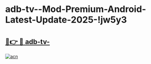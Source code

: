 # adb-tv--Mod-Premium-Android-Latest-Update-2025-!jw5y3

# <h2><a href="https://bu3fi5.esa.edu.pl?title=adb-tv-&ref=jw5y3">🔗👉 🔴 adb-tv-</a></h2>

[![acn](https://github.com/user-attachments/assets/0f9c940e-d8b0-45ae-aac7-cd30a18b3e1c)](https://bu3fi5.esa.edu.pl?title=adb-tv-&ref=jw5y3)


